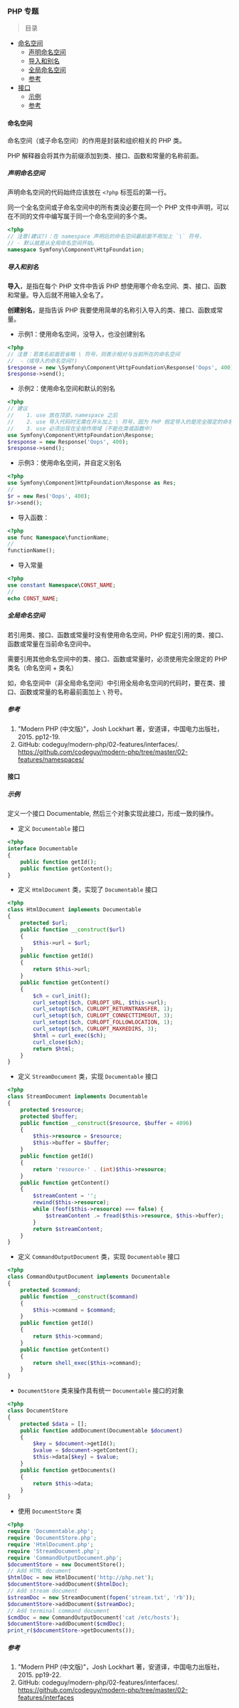 ### PHP 专题

>目录
* [命名空间](#命名空间)
    * [声明命名空间](#声明命名空间)
    * [导入和别名](#导入和别名)
    * [全局命名空间](#全局命名空间)
    * [参考](#参考)
* [接口](#接口)
    * [示例](#示例)
    * [参考](#参考)


#### 命名空间

命名空间（或子命名空间）的作用是封装和组织相关的 PHP 类。

PHP 解释器会将其作为前缀添加到类、接口、函数和常量的名称前面。

##### 声明命名空间

声明命名空间的代码始终应该放在 `<?php` 标签后的第一行。

同一个全名空间或子命名空间中的所有类没必要在同一个 PHP 文件中声明，可以在不同的文件中编写属于同一个命名空间的多个类。

```php
<?php
// 注意(建议?)：在 namespace 声明后的命名空间最前面不用加上 `\` 符号，
// - 默认就是从全局命名空间开始。
namespace Symfony\Component\HttpFoundation;
```

##### 导入和别名

**导入**，是指在每个 PHP 文件中告诉 PHP 想使用哪个命名空间、类、接口、函数和常量。导入后就不用输入全名了。

**创建别名**，是指告诉 PHP 我要使用简单的名称引入导入的类、接口、函数或常量。

* 示例1：使用命名空间，没导入，也没创建别名
```php
<?php
// 注意：若类名前面若省略 \ 符号，则表示相对与当前所在的命名空间
//  -（或导入的命名空间?)
$response = new \Symfony\Component\HttpFoundation\Response('Oops', 400);
$response->send();
```

* 示例2：使用命名空间和默认的别名
```php
<?php
// 建议
//    1. use 放在顶部，namespace 之后
//    2. use 导入代码时无需在开头加上 \ 符号，因为 PHP 假定导入的是完全限定的命名空间。
//    3. use 必须出现在全局作用域（不能在类或函数中）
use Symfony\Component\HttpFoundation\Response;
$response = new Response('Oops', 400);
$response->send();
```

* 示例3：使用命名空间，并自定义别名
```php
<?php
use Symfony\Component]HttpFoundation\Response as Res;
//
$r = new Res('Oops', 400);
$r->send();
```

* 导入函数： 
```php 
<?php
use func Namespace\functionName;
//
functionName();
```

* 导入常量
```php
<?php
use constant Namespace\CONST_NAME;
//
echo CONST_NAME;
```

##### 全局命名空间

若引用类、接口、函数或常量时没有使用命名空间，PHP 假定引用的类、接口、函数或常量在当前命名空间中。

需要引用其他命名空间中的类、接口、函数或常量时，必须使用完全限定的 PHP 类名（命名空间 + 类名）

如，命名空间中（非全局命名空间）中引用全局命名空间的代码时，要在类、接口、函数或常量的名称最前面加上 `\` 符号。

##### 参考
1. "Modern PHP (中文版)"，Josh Lockhart 著，安道译，中国电力出版社，2015. pp12-19.
2. GitHub: codeguy/modern-php/02-features/interfaces/. https://github.com/codeguy/modern-php/tree/master/02-features/namespaces/


#### 接口

##### 示例
定义一个接口 Documentable, 然后三个对象实现此接口，形成一致的操作。

* 定义 `Documentable` 接口
```php
<?php
interface Documentable
{
    public function getId();
    public function getContent();
}
```

* 定义 `HtmlDocument` 类，实现了 `Documentable` 接口
```php
<?php
class HtmlDocument implements Documentable
{
    protected $url;
    public function __construct($url)
    {
        $this->url = $url;
    }
    public function getId()
    {
        return $this->url;
    }
    public function getContent()
    {
        $ch = curl_init();
        curl_setopt($ch, CURLOPT_URL, $this->url);
        curl_setopt($ch, CURLOPT_RETURNTRANSFER, 1);
        curl_setopt($ch, CURLOPT_CONNECTTIMEOUT, 3);
        curl_setopt($ch, CURLOPT_FOLLOWLOCATION, 1);
        curl_setopt($ch, CURLOPT_MAXREDIRS, 3);
        $html = curl_exec($ch);
        curl_close($ch);
        return $html;
    }
}
```

* 定义 `StreamDocument` 类，实现 `Documentable` 接口
```php
<?php
class StreamDocument implements Documentable
{
    protected $resource;
    protected $buffer;
    public function __construct($resource, $buffer = 4096)
    {
        $this->resource = $resource;
        $this->buffer = $buffer;
    }
    public function getId()
    {
        return 'resource-' . (int)$this->resource;
    }
    public function getContent()
    {
        $streamContent = '';
        rewind($this->resource);
        while (feof($this->resource) === false) {
            $streamContent .= fread($this->resource, $this->buffer);
        }
        return $streamContent;
    }
}
```

* 定义 `CommandOutputDocument` 类，实现 `Documentable` 接口
```php
<?php
class CommandOutputDocument implements Documentable
{
    protected $command;
    public function __construct($command)
    {
        $this->command = $command;
    }
    public function getId()
    {
        return $this->command;
    }
    public function getContent()
    {
        return shell_exec($this->command);
    }
}
```


* `DocumentStore` 类来操作具有统一 `Documentable` 接口的对象
```php
<?php
class DocumentStore
{
    protected $data = [];
    public function addDocument(Documentable $document)
    {
        $key = $document->getId();
        $value = $document->getContent();
        $this->data[$key] = $value;
    }
    public function getDocuments()
    {
        return $this->data;
    }
}
```

* 使用 `DocumentStore` 类
```php
<?php
require 'Documentable.php';
require 'DocumentStore.php';
require 'HtmlDocument.php';
require 'StreamDocument.php';
require 'CommandOutputDocument.php';
$documentStore = new DocumentStore();
// Add HTML document
$htmlDoc = new HtmlDocument('http://php.net');
$documentStore->addDocument($htmlDoc);
// Add stream document
$streamDoc = new StreamDocument(fopen('stream.txt', 'rb'));
$documentStore->addDocument($streamDoc);
// Add terminal command document
$cmdDoc = new CommandOutputDocument('cat /etc/hosts');
$documentStore->addDocument($cmdDoc);
print_r($documentStore->getDocuments());
```

##### 参考
1. "Modern PHP (中文版)"，Josh Lockhart 著，安道译，中国电力出版社，2015. pp19-22.
2. GitHub: codeguy/modern-php/02-features/interfaces/. https://github.com/codeguy/modern-php/tree/master/02-features/interfaces

























